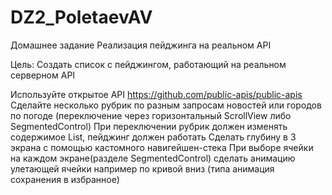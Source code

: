 # DZ2_PoletaevAV

Домашнее задание
Реализация пейджинга на реальном API

Цель:
Создать список с пейджингом, работающий на реальном серверном API 

Используйте открытое API https://github.com/public-apis/public-apis
Сделайте несколько рубрик по разным запросам новостей или городов по погоде (переключение через горизонтальный ScrollView либо SegmentedControl)
При переключении рубрик должен изменять содержимое List, пейджинг должен работать
Сделать глубину в 3 экрана с помощью кастомного навигейшен-стека
При выборе ячейки на каждом экране(разделе SegmentedControl) сделать анимацию улетающей ячейки например по кривой вниз (типа анимация сохранения в избранное)
